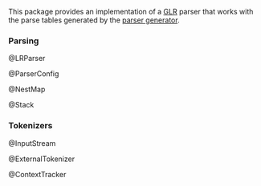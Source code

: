 This package provides an implementation of a
[GLR](https://en.wikipedia.org/wiki/GLR_parser) parser that works with
the parse tables generated by the [parser generator](#generator).

### Parsing

@LRParser

@ParserConfig

@NestMap

@Stack

### Tokenizers

@InputStream

@ExternalTokenizer

@ContextTracker
